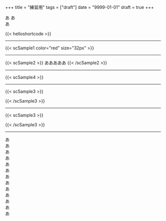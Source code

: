 +++
title = "練習用"
tags = ["draft"]
date = "9999-01-01"
draft = true
+++

あ
あ  
あ



{{< helloshortcode >}}  

***

{{< scSample1 color="red" size="32px" >}}

***

{{< scSample2 >}}
あああああ
{{< /scSample2 >}}

***

{{< scSample4 >}}

***

{{< scSample3 >}}
<div id="waku1">
</div>
{{< /scSample3 >}}  

***

{{< scSample3 >}}
<ul id="waku2">
</ul>
{{< /scSample3 >}}  

***

あ  
あ  
あ  
あ  
あ  
あ  
あ  
あ  
あ  
あ  
あ  
あ  
あ  

